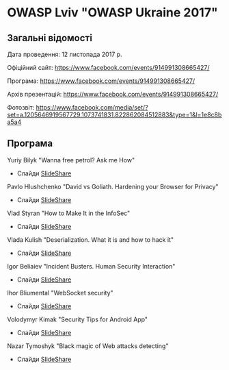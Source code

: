 # OWASP Lviv "OWASP Ukraine 2017"

## Загальні відомості 

Дата проведення: 12 листопада 2017 р.

Офіційний сайт: https://www.facebook.com/events/914991308665427/

Програма: https://www.facebook.com/events/914991308665427/

Архів презентацій: https://www.facebook.com/events/914991308665427/

Фотозвіт: https://www.facebook.com/media/set/?set=a.1205646919567729.1073741831.822862084512883&type=1&l=1e8c8ba5a4

## Програма

Yuriy Bilyk "Wanna free petrol? Ask me How"
- Слайди [SlideShare](https://goo.gl/RcSWTv)

Pavlo Hlushchenko "David vs Goliath. Hardening your Browser for Privacy"
- Слайди [SlideShare](https://goo.gl/VesWLq)

Vlad Styran "How to Make It in the InfoSec"
- Слайди [SlideShare](https://goo.gl/LBivSn)

Vlada Kulish "Deserialization. What it is and how to hack it"
- Слайди [SlideShare](https://goo.gl/X7DLkf)

Igor Beliaiev "Incident Busters. Human Security Interaction"
- Слайди [SlideShare](https://goo.gl/YJscn5)

Ihor Bliumental "WebSocket security"
- Слайди [SlideShare](https://goo.gl/2R83pg)

Volodymyr Kimak "Security Tips for Android App"
- Слайди [SlideShare](https://goo.gl/5JZ1js)

Nazar Tymoshyk "Black magic of Web attacks detecting"
- Слайди [SlideShare](https://goo.gl/CihHqv)
